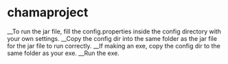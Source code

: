# chamaproject
__To run the jar file, fill the config.properties inside the config directory with your own settings.
__Copy the config dir into the same folder as the jar file for the jar file to run correctly.
__If making an exe, copy the config dir to the same folder as your exe.
__Run the exe.
